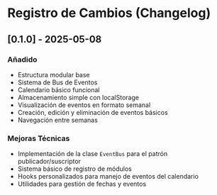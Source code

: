 # Registro de Cambios (Changelog)

## [0.1.0] - 2025-05-08
### Añadido
- Estructura modular base
- Sistema de Bus de Eventos
- Calendario básico funcional
- Almacenamiento simple con localStorage
- Visualización de eventos en formato semanal
- Creación, edición y eliminación de eventos básicos
- Navegación entre semanas

### Mejoras Técnicas
- Implementación de la clase `EventBus` para el patrón publicador/suscriptor
- Sistema básico de registro de módulos
- Hooks personalizados para manejo de eventos del calendario
- Utilidades para gestión de fechas y eventos